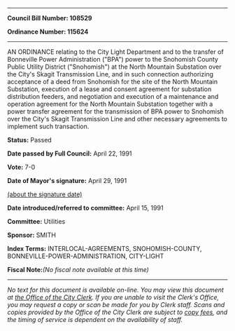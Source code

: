 

********

**Council Bill Number: 108529**
   
**Ordinance Number: 115624**
********

 AN ORDINANCE relating to the City Light Department and to the transfer of Bonneville Power Administration ("BPA") power to the Snohomish County Public Utility District ("Snohomish") at the North Mountain Substation over the City's Skagit Transmission Line, and in such connection authorizing acceptance of a deed from Snohomish for the site of the North Mountain Substation, execution of a lease and consent agreement for substation distribution feeders, and negotiation and execution of a maintenance and operation agreement for the North Mountain Substation together with a power transfer agreement for the transmission of BPA power to Snohomish over the City's Skagit Transmission Line and other necessary agreements to implement such transaction.

**Status:** Passed
   
**Date passed by Full Council:** April 22, 1991
   
**Vote:** 7-0
   
**Date of Mayor's signature:** April 29, 1991
   
[(about the signature date)](/~public/approvaldate.htm)
   
   
   
**Date introduced/referred to committee:** April 15, 1991
   
**Committee:** Utilities
   
**Sponsor:** SMITH
   
   
**Index Terms:** INTERLOCAL-AGREEMENTS, SNOHOMISH-COUNTY, BONNEVILLE-POWER-ADMINISTRATION, CITY-LIGHT

**Fiscal Note:**_(No fiscal note available at this time)_
********

_No text for this document is available on-line. You may view this document at [the Office of the City Clerk](http://www.seattle.gov/leg/clerk/contactUs.htm). If you are unable to visit the Clerk's Office, you may request a copy or scan be made for you by Clerk staff. Scans and copies provided by the Office of the City Clerk are subject to [copy fees](http://clerk.seattle.gov/~public/clerkfees.htm), and the timing of service is dependent on the availability of staff._

